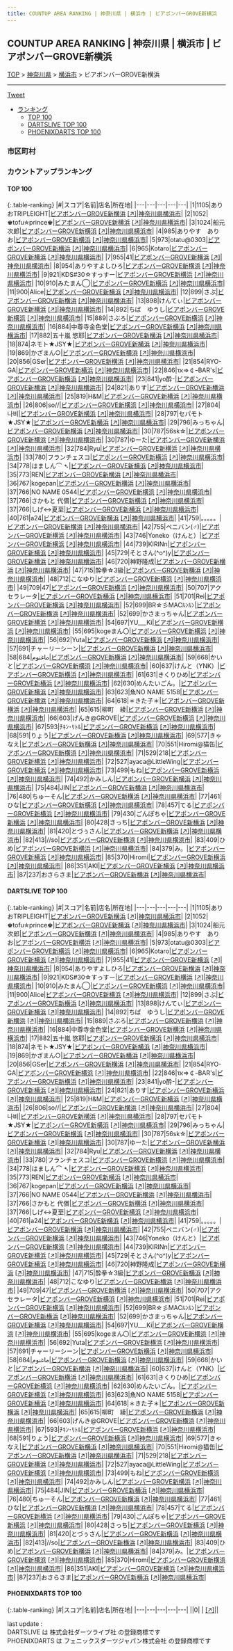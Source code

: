 ```yaml
---
title: COUNTUP AREA RANKING | 神奈川県 | 横浜市 | ビアポンバーGROVE新横浜
---
```

## COUNTUP AREA RANKING | 神奈川県 | 横浜市 | ビアポンバーGROVE新横浜

[TOP](/darts/rank/) > [神奈川県](/darts/rank/神奈川県/) > [横浜市](/darts/rank/神奈川県/横浜市/) > ビアポンバーGROVE新横浜

___

<a href="https://twitter.com/share?ref_src=twsrc%5Etfw" data-text="COUNTUP AREA RANKING | 神奈川県横浜市ビアポンバーGROVE新横浜" class="twitter-share-button" data-hashtags="DARTSLIVE,PHOENIXDARTS,darts,ダーツ" data-show-count="false">Tweet</a>

* [ランキング](#カウントアップランキング)
    * [TOP 100](#top-100)
    * [DARTSLIVE TOP 100](#dartslive-top-100)
    * [PHOENIXDARTS TOP 100](#phoenixdarts-top-100)

### 市区町村

<ul>

</ul>

### カウントアップランキング

#### TOP 100



{:.table-ranking}
|#|スコア|名前|店名|所在地|
|---|---|---|---|---|
|1|1105|<span class="rank-name-dl">ありおTRIPLEIGHT</span>|<a href="/darts/rank/shops/c0ae7c72442d7486fec1ae84bb28bd87.html">ビアポンバーGROVE新横浜</a> <a href="https://search.dartslive.com/jp/shop/c0ae7c72442d7486fec1ae84bb28bd87">[↗]</a>|<a href="/darts/rank/神奈川県/横浜市">神奈川県横浜市</a>|
|2|1052|<span class="rank-name-dl">♚tofu✯prince♚</span>|<a href="/darts/rank/shops/c0ae7c72442d7486fec1ae84bb28bd87.html">ビアポンバーGROVE新横浜</a> <a href="https://search.dartslive.com/jp/shop/c0ae7c72442d7486fec1ae84bb28bd87">[↗]</a>|<a href="/darts/rank/神奈川県/横浜市">神奈川県横浜市</a>|
|3|1024|<span class="rank-name-dl">船元次郎</span>|<a href="/darts/rank/shops/c0ae7c72442d7486fec1ae84bb28bd87.html">ビアポンバーGROVE新横浜</a> <a href="https://search.dartslive.com/jp/shop/c0ae7c72442d7486fec1ae84bb28bd87">[↗]</a>|<a href="/darts/rank/神奈川県/横浜市">神奈川県横浜市</a>|
|4|985|<span class="rank-name-dl">ありやす　ありお</span>|<a href="/darts/rank/shops/c0ae7c72442d7486fec1ae84bb28bd87.html">ビアポンバーGROVE新横浜</a> <a href="https://search.dartslive.com/jp/shop/c0ae7c72442d7486fec1ae84bb28bd87">[↗]</a>|<a href="/darts/rank/神奈川県/横浜市">神奈川県横浜市</a>|
|5|973|<span class="rank-name-dl">otatu@0303</span>|<a href="/darts/rank/shops/c0ae7c72442d7486fec1ae84bb28bd87.html">ビアポンバーGROVE新横浜</a> <a href="https://search.dartslive.com/jp/shop/c0ae7c72442d7486fec1ae84bb28bd87">[↗]</a>|<a href="/darts/rank/神奈川県/横浜市">神奈川県横浜市</a>|
|6|965|<span class="rank-name-dl">Kotaro</span>|<a href="/darts/rank/shops/c0ae7c72442d7486fec1ae84bb28bd87.html">ビアポンバーGROVE新横浜</a> <a href="https://search.dartslive.com/jp/shop/c0ae7c72442d7486fec1ae84bb28bd87">[↗]</a>|<a href="/darts/rank/神奈川県/横浜市">神奈川県横浜市</a>|
|7|955|<span class="rank-name-dl">41</span>|<a href="/darts/rank/shops/c0ae7c72442d7486fec1ae84bb28bd87.html">ビアポンバーGROVE新横浜</a> <a href="https://search.dartslive.com/jp/shop/c0ae7c72442d7486fec1ae84bb28bd87">[↗]</a>|<a href="/darts/rank/神奈川県/横浜市">神奈川県横浜市</a>|
|8|954|<span class="rank-name-dl">ありやすよしひろ</span>|<a href="/darts/rank/shops/c0ae7c72442d7486fec1ae84bb28bd87.html">ビアポンバーGROVE新横浜</a> <a href="https://search.dartslive.com/jp/shop/c0ae7c72442d7486fec1ae84bb28bd87">[↗]</a>|<a href="/darts/rank/神奈川県/横浜市">神奈川県横浜市</a>|
|9|921|<span class="rank-name-dl">KDS#30☆すっすー</span>|<a href="/darts/rank/shops/c0ae7c72442d7486fec1ae84bb28bd87.html">ビアポンバーGROVE新横浜</a> <a href="https://search.dartslive.com/jp/shop/c0ae7c72442d7486fec1ae84bb28bd87">[↗]</a>|<a href="/darts/rank/神奈川県/横浜市">神奈川県横浜市</a>|
|10|910|<span class="rank-name-dl">みたまん◯</span>|<a href="/darts/rank/shops/c0ae7c72442d7486fec1ae84bb28bd87.html">ビアポンバーGROVE新横浜</a> <a href="https://search.dartslive.com/jp/shop/c0ae7c72442d7486fec1ae84bb28bd87">[↗]</a>|<a href="/darts/rank/神奈川県/横浜市">神奈川県横浜市</a>|
|11|900|<span class="rank-name-dl">Alice</span>|<a href="/darts/rank/shops/c0ae7c72442d7486fec1ae84bb28bd87.html">ビアポンバーGROVE新横浜</a> <a href="https://search.dartslive.com/jp/shop/c0ae7c72442d7486fec1ae84bb28bd87">[↗]</a>|<a href="/darts/rank/神奈川県/横浜市">神奈川県横浜市</a>|
|12|899|<span class="rank-name-dl">さぶ</span>|<a href="/darts/rank/shops/c0ae7c72442d7486fec1ae84bb28bd87.html">ビアポンバーGROVE新横浜</a> <a href="https://search.dartslive.com/jp/shop/c0ae7c72442d7486fec1ae84bb28bd87">[↗]</a>|<a href="/darts/rank/神奈川県/横浜市">神奈川県横浜市</a>|
|13|898|<span class="rank-name-dl">けんてぃ</span>|<a href="/darts/rank/shops/c0ae7c72442d7486fec1ae84bb28bd87.html">ビアポンバーGROVE新横浜</a> <a href="https://search.dartslive.com/jp/shop/c0ae7c72442d7486fec1ae84bb28bd87">[↗]</a>|<a href="/darts/rank/神奈川県/横浜市">神奈川県横浜市</a>|
|14|892|<span class="rank-name-dl">ちば　ゆうし</span>|<a href="/darts/rank/shops/c0ae7c72442d7486fec1ae84bb28bd87.html">ビアポンバーGROVE新横浜</a> <a href="https://search.dartslive.com/jp/shop/c0ae7c72442d7486fec1ae84bb28bd87">[↗]</a>|<a href="/darts/rank/神奈川県/横浜市">神奈川県横浜市</a>|
|15|889|<span class="rank-name-dl">さぶろ</span>|<a href="/darts/rank/shops/c0ae7c72442d7486fec1ae84bb28bd87.html">ビアポンバーGROVE新横浜</a> <a href="https://search.dartslive.com/jp/shop/c0ae7c72442d7486fec1ae84bb28bd87">[↗]</a>|<a href="/darts/rank/神奈川県/横浜市">神奈川県横浜市</a>|
|16|884|<span class="rank-name-dl">中尊寺金色堂</span>|<a href="/darts/rank/shops/c0ae7c72442d7486fec1ae84bb28bd87.html">ビアポンバーGROVE新横浜</a> <a href="https://search.dartslive.com/jp/shop/c0ae7c72442d7486fec1ae84bb28bd87">[↗]</a>|<a href="/darts/rank/神奈川県/横浜市">神奈川県横浜市</a>|
|17|882|<span class="rank-name-dl">五十嵐 悠耶</span>|<a href="/darts/rank/shops/c0ae7c72442d7486fec1ae84bb28bd87.html">ビアポンバーGROVE新横浜</a> <a href="https://search.dartslive.com/jp/shop/c0ae7c72442d7486fec1ae84bb28bd87">[↗]</a>|<a href="/darts/rank/神奈川県/横浜市">神奈川県横浜市</a>|
|18|874|<span class="rank-name-dl">ネモト★JSY★</span>|<a href="/darts/rank/shops/c0ae7c72442d7486fec1ae84bb28bd87.html">ビアポンバーGROVE新横浜</a> <a href="https://search.dartslive.com/jp/shop/c0ae7c72442d7486fec1ae84bb28bd87">[↗]</a>|<a href="/darts/rank/神奈川県/横浜市">神奈川県横浜市</a>|
|19|869|<span class="rank-name-dl">かざまん○</span>|<a href="/darts/rank/shops/c0ae7c72442d7486fec1ae84bb28bd87.html">ビアポンバーGROVE新横浜</a> <a href="https://search.dartslive.com/jp/shop/c0ae7c72442d7486fec1ae84bb28bd87">[↗]</a>|<a href="/darts/rank/神奈川県/横浜市">神奈川県横浜市</a>|
|20|856|<span class="rank-name-dl">GSer</span>|<a href="/darts/rank/shops/c0ae7c72442d7486fec1ae84bb28bd87.html">ビアポンバーGROVE新横浜</a> <a href="https://search.dartslive.com/jp/shop/c0ae7c72442d7486fec1ae84bb28bd87">[↗]</a>|<a href="/darts/rank/神奈川県/横浜市">神奈川県横浜市</a>|
|21|854|<span class="rank-name-dl">RYO-GA</span>|<a href="/darts/rank/shops/c0ae7c72442d7486fec1ae84bb28bd87.html">ビアポンバーGROVE新横浜</a> <a href="https://search.dartslive.com/jp/shop/c0ae7c72442d7486fec1ae84bb28bd87">[↗]</a>|<a href="/darts/rank/神奈川県/横浜市">神奈川県横浜市</a>|
|22|846|<span class="rank-name-dl">τκ⇒￠ｰBAR&#x27;s</span>|<a href="/darts/rank/shops/c0ae7c72442d7486fec1ae84bb28bd87.html">ビアポンバーGROVE新横浜</a> <a href="https://search.dartslive.com/jp/shop/c0ae7c72442d7486fec1ae84bb28bd87">[↗]</a>|<a href="/darts/rank/神奈川県/横浜市">神奈川県横浜市</a>|
|23|841|<span class="rank-name-dl">yo酔-</span>|<a href="/darts/rank/shops/c0ae7c72442d7486fec1ae84bb28bd87.html">ビアポンバーGROVE新横浜</a> <a href="https://search.dartslive.com/jp/shop/c0ae7c72442d7486fec1ae84bb28bd87">[↗]</a>|<a href="/darts/rank/神奈川県/横浜市">神奈川県横浜市</a>|
|24|821|<span class="rank-name-dl">ありす</span>|<a href="/darts/rank/shops/c0ae7c72442d7486fec1ae84bb28bd87.html">ビアポンバーGROVE新横浜</a> <a href="https://search.dartslive.com/jp/shop/c0ae7c72442d7486fec1ae84bb28bd87">[↗]</a>|<a href="/darts/rank/神奈川県/横浜市">神奈川県横浜市</a>|
|25|819|<span class="rank-name-dl">H&amp;M</span>|<a href="/darts/rank/shops/c0ae7c72442d7486fec1ae84bb28bd87.html">ビアポンバーGROVE新横浜</a> <a href="https://search.dartslive.com/jp/shop/c0ae7c72442d7486fec1ae84bb28bd87">[↗]</a>|<a href="/darts/rank/神奈川県/横浜市">神奈川県横浜市</a>|
|26|806|<span class="rank-name-dl">so//</span>|<a href="/darts/rank/shops/c0ae7c72442d7486fec1ae84bb28bd87.html">ビアポンバーGROVE新横浜</a> <a href="https://search.dartslive.com/jp/shop/c0ae7c72442d7486fec1ae84bb28bd87">[↗]</a>|<a href="/darts/rank/神奈川県/横浜市">神奈川県横浜市</a>|
|27|804|<span class="rank-name-dl">나비</span>|<a href="/darts/rank/shops/c0ae7c72442d7486fec1ae84bb28bd87.html">ビアポンバーGROVE新横浜</a> <a href="https://search.dartslive.com/jp/shop/c0ae7c72442d7486fec1ae84bb28bd87">[↗]</a>|<a href="/darts/rank/神奈川県/横浜市">神奈川県横浜市</a>|
|28|797|<span class="rank-name-dl">セパモト★JSY★</span>|<a href="/darts/rank/shops/c0ae7c72442d7486fec1ae84bb28bd87.html">ビアポンバーGROVE新横浜</a> <a href="https://search.dartslive.com/jp/shop/c0ae7c72442d7486fec1ae84bb28bd87">[↗]</a>|<a href="/darts/rank/神奈川県/横浜市">神奈川県横浜市</a>|
|29|796|<span class="rank-name-dl">みっちゃん</span>|<a href="/darts/rank/shops/c0ae7c72442d7486fec1ae84bb28bd87.html">ビアポンバーGROVE新横浜</a> <a href="https://search.dartslive.com/jp/shop/c0ae7c72442d7486fec1ae84bb28bd87">[↗]</a>|<a href="/darts/rank/神奈川県/横浜市">神奈川県横浜市</a>|
|30|787|<span class="rank-name-dl">56sk☆</span>|<a href="/darts/rank/shops/c0ae7c72442d7486fec1ae84bb28bd87.html">ビアポンバーGROVE新横浜</a> <a href="https://search.dartslive.com/jp/shop/c0ae7c72442d7486fec1ae84bb28bd87">[↗]</a>|<a href="/darts/rank/神奈川県/横浜市">神奈川県横浜市</a>|
|30|787|<span class="rank-name-dl">ゆーた</span>|<a href="/darts/rank/shops/c0ae7c72442d7486fec1ae84bb28bd87.html">ビアポンバーGROVE新横浜</a> <a href="https://search.dartslive.com/jp/shop/c0ae7c72442d7486fec1ae84bb28bd87">[↗]</a>|<a href="/darts/rank/神奈川県/横浜市">神奈川県横浜市</a>|
|32|784|<span class="rank-name-dl">Ryu</span>|<a href="/darts/rank/shops/c0ae7c72442d7486fec1ae84bb28bd87.html">ビアポンバーGROVE新横浜</a> <a href="https://search.dartslive.com/jp/shop/c0ae7c72442d7486fec1ae84bb28bd87">[↗]</a>|<a href="/darts/rank/神奈川県/横浜市">神奈川県横浜市</a>|
|33|780|<span class="rank-name-dl">フランチェスコ</span>|<a href="/darts/rank/shops/c0ae7c72442d7486fec1ae84bb28bd87.html">ビアポンバーGROVE新横浜</a> <a href="https://search.dartslive.com/jp/shop/c0ae7c72442d7486fec1ae84bb28bd87">[↗]</a>|<a href="/darts/rank/神奈川県/横浜市">神奈川県横浜市</a>|
|34|778|<span class="rank-name-dl">はましん⌒ ➴</span>|<a href="/darts/rank/shops/c0ae7c72442d7486fec1ae84bb28bd87.html">ビアポンバーGROVE新横浜</a> <a href="https://search.dartslive.com/jp/shop/c0ae7c72442d7486fec1ae84bb28bd87">[↗]</a>|<a href="/darts/rank/神奈川県/横浜市">神奈川県横浜市</a>|
|35|773|<span class="rank-name-dl">REN</span>|<a href="/darts/rank/shops/c0ae7c72442d7486fec1ae84bb28bd87.html">ビアポンバーGROVE新横浜</a> <a href="https://search.dartslive.com/jp/shop/c0ae7c72442d7486fec1ae84bb28bd87">[↗]</a>|<a href="/darts/rank/神奈川県/横浜市">神奈川県横浜市</a>|
|36|767|<span class="rank-name-dl">kogepan</span>|<a href="/darts/rank/shops/c0ae7c72442d7486fec1ae84bb28bd87.html">ビアポンバーGROVE新横浜</a> <a href="https://search.dartslive.com/jp/shop/c0ae7c72442d7486fec1ae84bb28bd87">[↗]</a>|<a href="/darts/rank/神奈川県/横浜市">神奈川県横浜市</a>|
|37|766|<span class="rank-name-dl">NO NAME 0544</span>|<a href="/darts/rank/shops/c0ae7c72442d7486fec1ae84bb28bd87.html">ビアポンバーGROVE新横浜</a> <a href="https://search.dartslive.com/jp/shop/c0ae7c72442d7486fec1ae84bb28bd87">[↗]</a>|<a href="/darts/rank/神奈川県/横浜市">神奈川県横浜市</a>|
|37|766|<span class="rank-name-dl">さかもと 代償</span>|<a href="/darts/rank/shops/c0ae7c72442d7486fec1ae84bb28bd87.html">ビアポンバーGROVE新横浜</a> <a href="https://search.dartslive.com/jp/shop/c0ae7c72442d7486fec1ae84bb28bd87">[↗]</a>|<a href="/darts/rank/神奈川県/横浜市">神奈川県横浜市</a>|
|37|766|<span class="rank-name-dl">しげ↔夏至</span>|<a href="/darts/rank/shops/c0ae7c72442d7486fec1ae84bb28bd87.html">ビアポンバーGROVE新横浜</a> <a href="https://search.dartslive.com/jp/shop/c0ae7c72442d7486fec1ae84bb28bd87">[↗]</a>|<a href="/darts/rank/神奈川県/横浜市">神奈川県横浜市</a>|
|40|761|<span class="rank-name-dl">a24</span>|<a href="/darts/rank/shops/c0ae7c72442d7486fec1ae84bb28bd87.html">ビアポンバーGROVE新横浜</a> <a href="https://search.dartslive.com/jp/shop/c0ae7c72442d7486fec1ae84bb28bd87">[↗]</a>|<a href="/darts/rank/神奈川県/横浜市">神奈川県横浜市</a>|
|41|759|<span class="rank-name-dl">。。。。。</span>|<a href="/darts/rank/shops/c0ae7c72442d7486fec1ae84bb28bd87.html">ビアポンバーGROVE新横浜</a> <a href="https://search.dartslive.com/jp/shop/c0ae7c72442d7486fec1ae84bb28bd87">[↗]</a>|<a href="/darts/rank/神奈川県/横浜市">神奈川県横浜市</a>|
|42|755|<span class="rank-name-dl">ペニバン(♂)</span>|<a href="/darts/rank/shops/c0ae7c72442d7486fec1ae84bb28bd87.html">ビアポンバーGROVE新横浜</a> <a href="https://search.dartslive.com/jp/shop/c0ae7c72442d7486fec1ae84bb28bd87">[↗]</a>|<a href="/darts/rank/神奈川県/横浜市">神奈川県横浜市</a>|
|43|746|<span class="rank-name-dl">Yoneko（けんと）</span>|<a href="/darts/rank/shops/c0ae7c72442d7486fec1ae84bb28bd87.html">ビアポンバーGROVE新横浜</a> <a href="https://search.dartslive.com/jp/shop/c0ae7c72442d7486fec1ae84bb28bd87">[↗]</a>|<a href="/darts/rank/神奈川県/横浜市">神奈川県横浜市</a>|
|44|739|<span class="rank-name-dl">KIRINn</span>|<a href="/darts/rank/shops/c0ae7c72442d7486fec1ae84bb28bd87.html">ビアポンバーGROVE新横浜</a> <a href="https://search.dartslive.com/jp/shop/c0ae7c72442d7486fec1ae84bb28bd87">[↗]</a>|<a href="/darts/rank/神奈川県/横浜市">神奈川県横浜市</a>|
|45|729|<span class="rank-name-dl">そとさん(^o^)y</span>|<a href="/darts/rank/shops/c0ae7c72442d7486fec1ae84bb28bd87.html">ビアポンバーGROVE新横浜</a> <a href="https://search.dartslive.com/jp/shop/c0ae7c72442d7486fec1ae84bb28bd87">[↗]</a>|<a href="/darts/rank/神奈川県/横浜市">神奈川県横浜市</a>|
|46|720|<span class="rank-name-dl">神野隆成</span>|<a href="/darts/rank/shops/c0ae7c72442d7486fec1ae84bb28bd87.html">ビアポンバーGROVE新横浜</a> <a href="https://search.dartslive.com/jp/shop/c0ae7c72442d7486fec1ae84bb28bd87">[↗]</a>|<a href="/darts/rank/神奈川県/横浜市">神奈川県横浜市</a>|
|47|715|<span class="rank-name-dl">酔拳☆3級</span>|<a href="/darts/rank/shops/c0ae7c72442d7486fec1ae84bb28bd87.html">ビアポンバーGROVE新横浜</a> <a href="https://search.dartslive.com/jp/shop/c0ae7c72442d7486fec1ae84bb28bd87">[↗]</a>|<a href="/darts/rank/神奈川県/横浜市">神奈川県横浜市</a>|
|48|712|<span class="rank-name-dl">こなゆり</span>|<a href="/darts/rank/shops/c0ae7c72442d7486fec1ae84bb28bd87.html">ビアポンバーGROVE新横浜</a> <a href="https://search.dartslive.com/jp/shop/c0ae7c72442d7486fec1ae84bb28bd87">[↗]</a>|<a href="/darts/rank/神奈川県/横浜市">神奈川県横浜市</a>|
|49|709|<span class="rank-name-dl">47</span>|<a href="/darts/rank/shops/c0ae7c72442d7486fec1ae84bb28bd87.html">ビアポンバーGROVE新横浜</a> <a href="https://search.dartslive.com/jp/shop/c0ae7c72442d7486fec1ae84bb28bd87">[↗]</a>|<a href="/darts/rank/神奈川県/横浜市">神奈川県横浜市</a>|
|50|707|<span class="rank-name-dl">アクセラレータ</span>|<a href="/darts/rank/shops/c0ae7c72442d7486fec1ae84bb28bd87.html">ビアポンバーGROVE新横浜</a> <a href="https://search.dartslive.com/jp/shop/c0ae7c72442d7486fec1ae84bb28bd87">[↗]</a>|<a href="/darts/rank/神奈川県/横浜市">神奈川県横浜市</a>|
|51|701|<span class="rank-name-dl">Rei</span>|<a href="/darts/rank/shops/c0ae7c72442d7486fec1ae84bb28bd87.html">ビアポンバーGROVE新横浜</a> <a href="https://search.dartslive.com/jp/shop/c0ae7c72442d7486fec1ae84bb28bd87">[↗]</a>|<a href="/darts/rank/神奈川県/横浜市">神奈川県横浜市</a>|
|52|699|<span class="rank-name-dl">BR☆彡MACﾙﾝﾙﾝ</span>|<a href="/darts/rank/shops/c0ae7c72442d7486fec1ae84bb28bd87.html">ビアポンバーGROVE新横浜</a> <a href="https://search.dartslive.com/jp/shop/c0ae7c72442d7486fec1ae84bb28bd87">[↗]</a>|<a href="/darts/rank/神奈川県/横浜市">神奈川県横浜市</a>|
|52|699|<span class="rank-name-dl">かさまっちゃん</span>|<a href="/darts/rank/shops/c0ae7c72442d7486fec1ae84bb28bd87.html">ビアポンバーGROVE新横浜</a> <a href="https://search.dartslive.com/jp/shop/c0ae7c72442d7486fec1ae84bb28bd87">[↗]</a>|<a href="/darts/rank/神奈川県/横浜市">神奈川県横浜市</a>|
|54|697|<span class="rank-name-dl">YU___Ki</span>|<a href="/darts/rank/shops/c0ae7c72442d7486fec1ae84bb28bd87.html">ビアポンバーGROVE新横浜</a> <a href="https://search.dartslive.com/jp/shop/c0ae7c72442d7486fec1ae84bb28bd87">[↗]</a>|<a href="/darts/rank/神奈川県/横浜市">神奈川県横浜市</a>|
|55|695|<span class="rank-name-dl">kogeまん〇</span>|<a href="/darts/rank/shops/c0ae7c72442d7486fec1ae84bb28bd87.html">ビアポンバーGROVE新横浜</a> <a href="https://search.dartslive.com/jp/shop/c0ae7c72442d7486fec1ae84bb28bd87">[↗]</a>|<a href="/darts/rank/神奈川県/横浜市">神奈川県横浜市</a>|
|56|692|<span class="rank-name-dl">Yuta</span>|<a href="/darts/rank/shops/c0ae7c72442d7486fec1ae84bb28bd87.html">ビアポンバーGROVE新横浜</a> <a href="https://search.dartslive.com/jp/shop/c0ae7c72442d7486fec1ae84bb28bd87">[↗]</a>|<a href="/darts/rank/神奈川県/横浜市">神奈川県横浜市</a>|
|57|691|<span class="rank-name-dl">チャーリーシーン</span>|<a href="/darts/rank/shops/c0ae7c72442d7486fec1ae84bb28bd87.html">ビアポンバーGROVE新横浜</a> <a href="https://search.dartslive.com/jp/shop/c0ae7c72442d7486fec1ae84bb28bd87">[↗]</a>|<a href="/darts/rank/神奈川県/横浜市">神奈川県横浜市</a>|
|58|684|<span class="rank-name-dl">ماغنوم</span>|<a href="/darts/rank/shops/c0ae7c72442d7486fec1ae84bb28bd87.html">ビアポンバーGROVE新横浜</a> <a href="https://search.dartslive.com/jp/shop/c0ae7c72442d7486fec1ae84bb28bd87">[↗]</a>|<a href="/darts/rank/神奈川県/横浜市">神奈川県横浜市</a>|
|59|668|<span class="rank-name-dl">かいと</span>|<a href="/darts/rank/shops/c0ae7c72442d7486fec1ae84bb28bd87.html">ビアポンバーGROVE新横浜</a> <a href="https://search.dartslive.com/jp/shop/c0ae7c72442d7486fec1ae84bb28bd87">[↗]</a>|<a href="/darts/rank/神奈川県/横浜市">神奈川県横浜市</a>|
|60|637|<span class="rank-name-dl">けんと（YNK）</span>|<a href="/darts/rank/shops/c0ae7c72442d7486fec1ae84bb28bd87.html">ビアポンバーGROVE新横浜</a> <a href="https://search.dartslive.com/jp/shop/c0ae7c72442d7486fec1ae84bb28bd87">[↗]</a>|<a href="/darts/rank/神奈川県/横浜市">神奈川県横浜市</a>|
|61|631|<span class="rank-name-dl">きくりひめ</span>|<a href="/darts/rank/shops/c0ae7c72442d7486fec1ae84bb28bd87.html">ビアポンバーGROVE新横浜</a> <a href="https://search.dartslive.com/jp/shop/c0ae7c72442d7486fec1ae84bb28bd87">[↗]</a>|<a href="/darts/rank/神奈川県/横浜市">神奈川県横浜市</a>|
|62|630|<span class="rank-name-dl">めんたいごん。</span>|<a href="/darts/rank/shops/c0ae7c72442d7486fec1ae84bb28bd87.html">ビアポンバーGROVE新横浜</a> <a href="https://search.dartslive.com/jp/shop/c0ae7c72442d7486fec1ae84bb28bd87">[↗]</a>|<a href="/darts/rank/神奈川県/横浜市">神奈川県横浜市</a>|
|63|623|<span class="rank-name-dl">魚NO NAME 5158</span>|<a href="/darts/rank/shops/c0ae7c72442d7486fec1ae84bb28bd87.html">ビアポンバーGROVE新横浜</a> <a href="https://search.dartslive.com/jp/shop/c0ae7c72442d7486fec1ae84bb28bd87">[↗]</a>|<a href="/darts/rank/神奈川県/横浜市">神奈川県横浜市</a>|
|64|618|<span class="rank-name-dl">＊きた子＊</span>|<a href="/darts/rank/shops/c0ae7c72442d7486fec1ae84bb28bd87.html">ビアポンバーGROVE新横浜</a> <a href="https://search.dartslive.com/jp/shop/c0ae7c72442d7486fec1ae84bb28bd87">[↗]</a>|<a href="/darts/rank/神奈川県/横浜市">神奈川県横浜市</a>|
|65|615|<span class="rank-name-dl">柳町　綾</span>|<a href="/darts/rank/shops/c0ae7c72442d7486fec1ae84bb28bd87.html">ビアポンバーGROVE新横浜</a> <a href="https://search.dartslive.com/jp/shop/c0ae7c72442d7486fec1ae84bb28bd87">[↗]</a>|<a href="/darts/rank/神奈川県/横浜市">神奈川県横浜市</a>|
|66|603|<span class="rank-name-dl">げんき@GROVE</span>|<a href="/darts/rank/shops/c0ae7c72442d7486fec1ae84bb28bd87.html">ビアポンバーGROVE新横浜</a> <a href="https://search.dartslive.com/jp/shop/c0ae7c72442d7486fec1ae84bb28bd87">[↗]</a>|<a href="/darts/rank/神奈川県/横浜市">神奈川県横浜市</a>|
|67|593|<span class="rank-name-dl">ﾁｷﾝ･ﾘﾄﾙ</span>|<a href="/darts/rank/shops/c0ae7c72442d7486fec1ae84bb28bd87.html">ビアポンバーGROVE新横浜</a> <a href="https://search.dartslive.com/jp/shop/c0ae7c72442d7486fec1ae84bb28bd87">[↗]</a>|<a href="/darts/rank/神奈川県/横浜市">神奈川県横浜市</a>|
|68|591|<span class="rank-name-dl">りょう</span>|<a href="/darts/rank/shops/c0ae7c72442d7486fec1ae84bb28bd87.html">ビアポンバーGROVE新横浜</a> <a href="https://search.dartslive.com/jp/shop/c0ae7c72442d7486fec1ae84bb28bd87">[↗]</a>|<a href="/darts/rank/神奈川県/横浜市">神奈川県横浜市</a>|
|69|577|<span class="rank-name-dl">きゃなえ</span>|<a href="/darts/rank/shops/c0ae7c72442d7486fec1ae84bb28bd87.html">ビアポンバーGROVE新横浜</a> <a href="https://search.dartslive.com/jp/shop/c0ae7c72442d7486fec1ae84bb28bd87">[↗]</a>|<a href="/darts/rank/神奈川県/横浜市">神奈川県横浜市</a>|
|70|551|<span class="rank-name-dl">Hiromi@猫缶</span>|<a href="/darts/rank/shops/c0ae7c72442d7486fec1ae84bb28bd87.html">ビアポンバーGROVE新横浜</a> <a href="https://search.dartslive.com/jp/shop/c0ae7c72442d7486fec1ae84bb28bd87">[↗]</a>|<a href="/darts/rank/神奈川県/横浜市">神奈川県横浜市</a>|
|71|529|<span class="rank-name-dl">218</span>|<a href="/darts/rank/shops/c0ae7c72442d7486fec1ae84bb28bd87.html">ビアポンバーGROVE新横浜</a> <a href="https://search.dartslive.com/jp/shop/c0ae7c72442d7486fec1ae84bb28bd87">[↗]</a>|<a href="/darts/rank/神奈川県/横浜市">神奈川県横浜市</a>|
|72|527|<span class="rank-name-dl">ayaca@LittleWing</span>|<a href="/darts/rank/shops/c0ae7c72442d7486fec1ae84bb28bd87.html">ビアポンバーGROVE新横浜</a> <a href="https://search.dartslive.com/jp/shop/c0ae7c72442d7486fec1ae84bb28bd87">[↗]</a>|<a href="/darts/rank/神奈川県/横浜市">神奈川県横浜市</a>|
|73|499|<span class="rank-name-dl">もね</span>|<a href="/darts/rank/shops/c0ae7c72442d7486fec1ae84bb28bd87.html">ビアポンバーGROVE新横浜</a> <a href="https://search.dartslive.com/jp/shop/c0ae7c72442d7486fec1ae84bb28bd87">[↗]</a>|<a href="/darts/rank/神奈川県/横浜市">神奈川県横浜市</a>|
|74|492|<span class="rank-name-dl">かみしん</span>|<a href="/darts/rank/shops/c0ae7c72442d7486fec1ae84bb28bd87.html">ビアポンバーGROVE新横浜</a> <a href="https://search.dartslive.com/jp/shop/c0ae7c72442d7486fec1ae84bb28bd87">[↗]</a>|<a href="/darts/rank/神奈川県/横浜市">神奈川県横浜市</a>|
|75|484|<span class="rank-name-dl">JIN</span>|<a href="/darts/rank/shops/c0ae7c72442d7486fec1ae84bb28bd87.html">ビアポンバーGROVE新横浜</a> <a href="https://search.dartslive.com/jp/shop/c0ae7c72442d7486fec1ae84bb28bd87">[↗]</a>|<a href="/darts/rank/神奈川県/横浜市">神奈川県横浜市</a>|
|76|480|<span class="rank-name-dl">ちゅーそん</span>|<a href="/darts/rank/shops/c0ae7c72442d7486fec1ae84bb28bd87.html">ビアポンバーGROVE新横浜</a> <a href="https://search.dartslive.com/jp/shop/c0ae7c72442d7486fec1ae84bb28bd87">[↗]</a>|<a href="/darts/rank/神奈川県/横浜市">神奈川県横浜市</a>|
|77|461|<span class="rank-name-dl">ひな</span>|<a href="/darts/rank/shops/c0ae7c72442d7486fec1ae84bb28bd87.html">ビアポンバーGROVE新横浜</a> <a href="https://search.dartslive.com/jp/shop/c0ae7c72442d7486fec1ae84bb28bd87">[↗]</a>|<a href="/darts/rank/神奈川県/横浜市">神奈川県横浜市</a>|
|78|457|<span class="rank-name-dl">てる</span>|<a href="/darts/rank/shops/c0ae7c72442d7486fec1ae84bb28bd87.html">ビアポンバーGROVE新横浜</a> <a href="https://search.dartslive.com/jp/shop/c0ae7c72442d7486fec1ae84bb28bd87">[↗]</a>|<a href="/darts/rank/神奈川県/横浜市">神奈川県横浜市</a>|
|79|430|<span class="rank-name-dl">ごんぽちゃ</span>|<a href="/darts/rank/shops/c0ae7c72442d7486fec1ae84bb28bd87.html">ビアポンバーGROVE新横浜</a> <a href="https://search.dartslive.com/jp/shop/c0ae7c72442d7486fec1ae84bb28bd87">[↗]</a>|<a href="/darts/rank/神奈川県/横浜市">神奈川県横浜市</a>|
|80|428|<span class="rank-name-dl">さっち</span>|<a href="/darts/rank/shops/c0ae7c72442d7486fec1ae84bb28bd87.html">ビアポンバーGROVE新横浜</a> <a href="https://search.dartslive.com/jp/shop/c0ae7c72442d7486fec1ae84bb28bd87">[↗]</a>|<a href="/darts/rank/神奈川県/横浜市">神奈川県横浜市</a>|
|81|420|<span class="rank-name-dl">とづぅさん</span>|<a href="/darts/rank/shops/c0ae7c72442d7486fec1ae84bb28bd87.html">ビアポンバーGROVE新横浜</a> <a href="https://search.dartslive.com/jp/shop/c0ae7c72442d7486fec1ae84bb28bd87">[↗]</a>|<a href="/darts/rank/神奈川県/横浜市">神奈川県横浜市</a>|
|82|413|<span class="rank-name-dl">//so</span>|<a href="/darts/rank/shops/c0ae7c72442d7486fec1ae84bb28bd87.html">ビアポンバーGROVE新横浜</a> <a href="https://search.dartslive.com/jp/shop/c0ae7c72442d7486fec1ae84bb28bd87">[↗]</a>|<a href="/darts/rank/神奈川県/横浜市">神奈川県横浜市</a>|
|83|409|<span class="rank-name-dl">ひめ</span>|<a href="/darts/rank/shops/c0ae7c72442d7486fec1ae84bb28bd87.html">ビアポンバーGROVE新横浜</a> <a href="https://search.dartslive.com/jp/shop/c0ae7c72442d7486fec1ae84bb28bd87">[↗]</a>|<a href="/darts/rank/神奈川県/横浜市">神奈川県横浜市</a>|
|84|379|<span class="rank-name-dl">み。</span>|<a href="/darts/rank/shops/c0ae7c72442d7486fec1ae84bb28bd87.html">ビアポンバーGROVE新横浜</a> <a href="https://search.dartslive.com/jp/shop/c0ae7c72442d7486fec1ae84bb28bd87">[↗]</a>|<a href="/darts/rank/神奈川県/横浜市">神奈川県横浜市</a>|
|85|370|<span class="rank-name-dl">Hiromi</span>|<a href="/darts/rank/shops/c0ae7c72442d7486fec1ae84bb28bd87.html">ビアポンバーGROVE新横浜</a> <a href="https://search.dartslive.com/jp/shop/c0ae7c72442d7486fec1ae84bb28bd87">[↗]</a>|<a href="/darts/rank/神奈川県/横浜市">神奈川県横浜市</a>|
|86|351|<span class="rank-name-dl">AKI</span>|<a href="/darts/rank/shops/c0ae7c72442d7486fec1ae84bb28bd87.html">ビアポンバーGROVE新横浜</a> <a href="https://search.dartslive.com/jp/shop/c0ae7c72442d7486fec1ae84bb28bd87">[↗]</a>|<a href="/darts/rank/神奈川県/横浜市">神奈川県横浜市</a>|
|87|237|<span class="rank-name-dl">おさらさま</span>|<a href="/darts/rank/shops/c0ae7c72442d7486fec1ae84bb28bd87.html">ビアポンバーGROVE新横浜</a> <a href="https://search.dartslive.com/jp/shop/c0ae7c72442d7486fec1ae84bb28bd87">[↗]</a>|<a href="/darts/rank/神奈川県/横浜市">神奈川県横浜市</a>|


#### DARTSLIVE TOP 100



{:.table-ranking}
|#|スコア|名前|店名|所在地|
|---|---|---|---|---|
|1|1105|<span class="rank-name-dl">ありおTRIPLEIGHT</span>|<a href="/darts/rank/shops/c0ae7c72442d7486fec1ae84bb28bd87.html">ビアポンバーGROVE新横浜</a> <a href="https://search.dartslive.com/jp/shop/c0ae7c72442d7486fec1ae84bb28bd87">[↗]</a>|<a href="/darts/rank/神奈川県/横浜市">神奈川県横浜市</a>|
|2|1052|<span class="rank-name-dl">♚tofu✯prince♚</span>|<a href="/darts/rank/shops/c0ae7c72442d7486fec1ae84bb28bd87.html">ビアポンバーGROVE新横浜</a> <a href="https://search.dartslive.com/jp/shop/c0ae7c72442d7486fec1ae84bb28bd87">[↗]</a>|<a href="/darts/rank/神奈川県/横浜市">神奈川県横浜市</a>|
|3|1024|<span class="rank-name-dl">船元次郎</span>|<a href="/darts/rank/shops/c0ae7c72442d7486fec1ae84bb28bd87.html">ビアポンバーGROVE新横浜</a> <a href="https://search.dartslive.com/jp/shop/c0ae7c72442d7486fec1ae84bb28bd87">[↗]</a>|<a href="/darts/rank/神奈川県/横浜市">神奈川県横浜市</a>|
|4|985|<span class="rank-name-dl">ありやす　ありお</span>|<a href="/darts/rank/shops/c0ae7c72442d7486fec1ae84bb28bd87.html">ビアポンバーGROVE新横浜</a> <a href="https://search.dartslive.com/jp/shop/c0ae7c72442d7486fec1ae84bb28bd87">[↗]</a>|<a href="/darts/rank/神奈川県/横浜市">神奈川県横浜市</a>|
|5|973|<span class="rank-name-dl">otatu@0303</span>|<a href="/darts/rank/shops/c0ae7c72442d7486fec1ae84bb28bd87.html">ビアポンバーGROVE新横浜</a> <a href="https://search.dartslive.com/jp/shop/c0ae7c72442d7486fec1ae84bb28bd87">[↗]</a>|<a href="/darts/rank/神奈川県/横浜市">神奈川県横浜市</a>|
|6|965|<span class="rank-name-dl">Kotaro</span>|<a href="/darts/rank/shops/c0ae7c72442d7486fec1ae84bb28bd87.html">ビアポンバーGROVE新横浜</a> <a href="https://search.dartslive.com/jp/shop/c0ae7c72442d7486fec1ae84bb28bd87">[↗]</a>|<a href="/darts/rank/神奈川県/横浜市">神奈川県横浜市</a>|
|7|955|<span class="rank-name-dl">41</span>|<a href="/darts/rank/shops/c0ae7c72442d7486fec1ae84bb28bd87.html">ビアポンバーGROVE新横浜</a> <a href="https://search.dartslive.com/jp/shop/c0ae7c72442d7486fec1ae84bb28bd87">[↗]</a>|<a href="/darts/rank/神奈川県/横浜市">神奈川県横浜市</a>|
|8|954|<span class="rank-name-dl">ありやすよしひろ</span>|<a href="/darts/rank/shops/c0ae7c72442d7486fec1ae84bb28bd87.html">ビアポンバーGROVE新横浜</a> <a href="https://search.dartslive.com/jp/shop/c0ae7c72442d7486fec1ae84bb28bd87">[↗]</a>|<a href="/darts/rank/神奈川県/横浜市">神奈川県横浜市</a>|
|9|921|<span class="rank-name-dl">KDS#30☆すっすー</span>|<a href="/darts/rank/shops/c0ae7c72442d7486fec1ae84bb28bd87.html">ビアポンバーGROVE新横浜</a> <a href="https://search.dartslive.com/jp/shop/c0ae7c72442d7486fec1ae84bb28bd87">[↗]</a>|<a href="/darts/rank/神奈川県/横浜市">神奈川県横浜市</a>|
|10|910|<span class="rank-name-dl">みたまん◯</span>|<a href="/darts/rank/shops/c0ae7c72442d7486fec1ae84bb28bd87.html">ビアポンバーGROVE新横浜</a> <a href="https://search.dartslive.com/jp/shop/c0ae7c72442d7486fec1ae84bb28bd87">[↗]</a>|<a href="/darts/rank/神奈川県/横浜市">神奈川県横浜市</a>|
|11|900|<span class="rank-name-dl">Alice</span>|<a href="/darts/rank/shops/c0ae7c72442d7486fec1ae84bb28bd87.html">ビアポンバーGROVE新横浜</a> <a href="https://search.dartslive.com/jp/shop/c0ae7c72442d7486fec1ae84bb28bd87">[↗]</a>|<a href="/darts/rank/神奈川県/横浜市">神奈川県横浜市</a>|
|12|899|<span class="rank-name-dl">さぶ</span>|<a href="/darts/rank/shops/c0ae7c72442d7486fec1ae84bb28bd87.html">ビアポンバーGROVE新横浜</a> <a href="https://search.dartslive.com/jp/shop/c0ae7c72442d7486fec1ae84bb28bd87">[↗]</a>|<a href="/darts/rank/神奈川県/横浜市">神奈川県横浜市</a>|
|13|898|<span class="rank-name-dl">けんてぃ</span>|<a href="/darts/rank/shops/c0ae7c72442d7486fec1ae84bb28bd87.html">ビアポンバーGROVE新横浜</a> <a href="https://search.dartslive.com/jp/shop/c0ae7c72442d7486fec1ae84bb28bd87">[↗]</a>|<a href="/darts/rank/神奈川県/横浜市">神奈川県横浜市</a>|
|14|892|<span class="rank-name-dl">ちば　ゆうし</span>|<a href="/darts/rank/shops/c0ae7c72442d7486fec1ae84bb28bd87.html">ビアポンバーGROVE新横浜</a> <a href="https://search.dartslive.com/jp/shop/c0ae7c72442d7486fec1ae84bb28bd87">[↗]</a>|<a href="/darts/rank/神奈川県/横浜市">神奈川県横浜市</a>|
|15|889|<span class="rank-name-dl">さぶろ</span>|<a href="/darts/rank/shops/c0ae7c72442d7486fec1ae84bb28bd87.html">ビアポンバーGROVE新横浜</a> <a href="https://search.dartslive.com/jp/shop/c0ae7c72442d7486fec1ae84bb28bd87">[↗]</a>|<a href="/darts/rank/神奈川県/横浜市">神奈川県横浜市</a>|
|16|884|<span class="rank-name-dl">中尊寺金色堂</span>|<a href="/darts/rank/shops/c0ae7c72442d7486fec1ae84bb28bd87.html">ビアポンバーGROVE新横浜</a> <a href="https://search.dartslive.com/jp/shop/c0ae7c72442d7486fec1ae84bb28bd87">[↗]</a>|<a href="/darts/rank/神奈川県/横浜市">神奈川県横浜市</a>|
|17|882|<span class="rank-name-dl">五十嵐 悠耶</span>|<a href="/darts/rank/shops/c0ae7c72442d7486fec1ae84bb28bd87.html">ビアポンバーGROVE新横浜</a> <a href="https://search.dartslive.com/jp/shop/c0ae7c72442d7486fec1ae84bb28bd87">[↗]</a>|<a href="/darts/rank/神奈川県/横浜市">神奈川県横浜市</a>|
|18|874|<span class="rank-name-dl">ネモト★JSY★</span>|<a href="/darts/rank/shops/c0ae7c72442d7486fec1ae84bb28bd87.html">ビアポンバーGROVE新横浜</a> <a href="https://search.dartslive.com/jp/shop/c0ae7c72442d7486fec1ae84bb28bd87">[↗]</a>|<a href="/darts/rank/神奈川県/横浜市">神奈川県横浜市</a>|
|19|869|<span class="rank-name-dl">かざまん○</span>|<a href="/darts/rank/shops/c0ae7c72442d7486fec1ae84bb28bd87.html">ビアポンバーGROVE新横浜</a> <a href="https://search.dartslive.com/jp/shop/c0ae7c72442d7486fec1ae84bb28bd87">[↗]</a>|<a href="/darts/rank/神奈川県/横浜市">神奈川県横浜市</a>|
|20|856|<span class="rank-name-dl">GSer</span>|<a href="/darts/rank/shops/c0ae7c72442d7486fec1ae84bb28bd87.html">ビアポンバーGROVE新横浜</a> <a href="https://search.dartslive.com/jp/shop/c0ae7c72442d7486fec1ae84bb28bd87">[↗]</a>|<a href="/darts/rank/神奈川県/横浜市">神奈川県横浜市</a>|
|21|854|<span class="rank-name-dl">RYO-GA</span>|<a href="/darts/rank/shops/c0ae7c72442d7486fec1ae84bb28bd87.html">ビアポンバーGROVE新横浜</a> <a href="https://search.dartslive.com/jp/shop/c0ae7c72442d7486fec1ae84bb28bd87">[↗]</a>|<a href="/darts/rank/神奈川県/横浜市">神奈川県横浜市</a>|
|22|846|<span class="rank-name-dl">τκ⇒￠ｰBAR&#x27;s</span>|<a href="/darts/rank/shops/c0ae7c72442d7486fec1ae84bb28bd87.html">ビアポンバーGROVE新横浜</a> <a href="https://search.dartslive.com/jp/shop/c0ae7c72442d7486fec1ae84bb28bd87">[↗]</a>|<a href="/darts/rank/神奈川県/横浜市">神奈川県横浜市</a>|
|23|841|<span class="rank-name-dl">yo酔-</span>|<a href="/darts/rank/shops/c0ae7c72442d7486fec1ae84bb28bd87.html">ビアポンバーGROVE新横浜</a> <a href="https://search.dartslive.com/jp/shop/c0ae7c72442d7486fec1ae84bb28bd87">[↗]</a>|<a href="/darts/rank/神奈川県/横浜市">神奈川県横浜市</a>|
|24|821|<span class="rank-name-dl">ありす</span>|<a href="/darts/rank/shops/c0ae7c72442d7486fec1ae84bb28bd87.html">ビアポンバーGROVE新横浜</a> <a href="https://search.dartslive.com/jp/shop/c0ae7c72442d7486fec1ae84bb28bd87">[↗]</a>|<a href="/darts/rank/神奈川県/横浜市">神奈川県横浜市</a>|
|25|819|<span class="rank-name-dl">H&amp;M</span>|<a href="/darts/rank/shops/c0ae7c72442d7486fec1ae84bb28bd87.html">ビアポンバーGROVE新横浜</a> <a href="https://search.dartslive.com/jp/shop/c0ae7c72442d7486fec1ae84bb28bd87">[↗]</a>|<a href="/darts/rank/神奈川県/横浜市">神奈川県横浜市</a>|
|26|806|<span class="rank-name-dl">so//</span>|<a href="/darts/rank/shops/c0ae7c72442d7486fec1ae84bb28bd87.html">ビアポンバーGROVE新横浜</a> <a href="https://search.dartslive.com/jp/shop/c0ae7c72442d7486fec1ae84bb28bd87">[↗]</a>|<a href="/darts/rank/神奈川県/横浜市">神奈川県横浜市</a>|
|27|804|<span class="rank-name-dl">나비</span>|<a href="/darts/rank/shops/c0ae7c72442d7486fec1ae84bb28bd87.html">ビアポンバーGROVE新横浜</a> <a href="https://search.dartslive.com/jp/shop/c0ae7c72442d7486fec1ae84bb28bd87">[↗]</a>|<a href="/darts/rank/神奈川県/横浜市">神奈川県横浜市</a>|
|28|797|<span class="rank-name-dl">セパモト★JSY★</span>|<a href="/darts/rank/shops/c0ae7c72442d7486fec1ae84bb28bd87.html">ビアポンバーGROVE新横浜</a> <a href="https://search.dartslive.com/jp/shop/c0ae7c72442d7486fec1ae84bb28bd87">[↗]</a>|<a href="/darts/rank/神奈川県/横浜市">神奈川県横浜市</a>|
|29|796|<span class="rank-name-dl">みっちゃん</span>|<a href="/darts/rank/shops/c0ae7c72442d7486fec1ae84bb28bd87.html">ビアポンバーGROVE新横浜</a> <a href="https://search.dartslive.com/jp/shop/c0ae7c72442d7486fec1ae84bb28bd87">[↗]</a>|<a href="/darts/rank/神奈川県/横浜市">神奈川県横浜市</a>|
|30|787|<span class="rank-name-dl">56sk☆</span>|<a href="/darts/rank/shops/c0ae7c72442d7486fec1ae84bb28bd87.html">ビアポンバーGROVE新横浜</a> <a href="https://search.dartslive.com/jp/shop/c0ae7c72442d7486fec1ae84bb28bd87">[↗]</a>|<a href="/darts/rank/神奈川県/横浜市">神奈川県横浜市</a>|
|30|787|<span class="rank-name-dl">ゆーた</span>|<a href="/darts/rank/shops/c0ae7c72442d7486fec1ae84bb28bd87.html">ビアポンバーGROVE新横浜</a> <a href="https://search.dartslive.com/jp/shop/c0ae7c72442d7486fec1ae84bb28bd87">[↗]</a>|<a href="/darts/rank/神奈川県/横浜市">神奈川県横浜市</a>|
|32|784|<span class="rank-name-dl">Ryu</span>|<a href="/darts/rank/shops/c0ae7c72442d7486fec1ae84bb28bd87.html">ビアポンバーGROVE新横浜</a> <a href="https://search.dartslive.com/jp/shop/c0ae7c72442d7486fec1ae84bb28bd87">[↗]</a>|<a href="/darts/rank/神奈川県/横浜市">神奈川県横浜市</a>|
|33|780|<span class="rank-name-dl">フランチェスコ</span>|<a href="/darts/rank/shops/c0ae7c72442d7486fec1ae84bb28bd87.html">ビアポンバーGROVE新横浜</a> <a href="https://search.dartslive.com/jp/shop/c0ae7c72442d7486fec1ae84bb28bd87">[↗]</a>|<a href="/darts/rank/神奈川県/横浜市">神奈川県横浜市</a>|
|34|778|<span class="rank-name-dl">はましん⌒ ➴</span>|<a href="/darts/rank/shops/c0ae7c72442d7486fec1ae84bb28bd87.html">ビアポンバーGROVE新横浜</a> <a href="https://search.dartslive.com/jp/shop/c0ae7c72442d7486fec1ae84bb28bd87">[↗]</a>|<a href="/darts/rank/神奈川県/横浜市">神奈川県横浜市</a>|
|35|773|<span class="rank-name-dl">REN</span>|<a href="/darts/rank/shops/c0ae7c72442d7486fec1ae84bb28bd87.html">ビアポンバーGROVE新横浜</a> <a href="https://search.dartslive.com/jp/shop/c0ae7c72442d7486fec1ae84bb28bd87">[↗]</a>|<a href="/darts/rank/神奈川県/横浜市">神奈川県横浜市</a>|
|36|767|<span class="rank-name-dl">kogepan</span>|<a href="/darts/rank/shops/c0ae7c72442d7486fec1ae84bb28bd87.html">ビアポンバーGROVE新横浜</a> <a href="https://search.dartslive.com/jp/shop/c0ae7c72442d7486fec1ae84bb28bd87">[↗]</a>|<a href="/darts/rank/神奈川県/横浜市">神奈川県横浜市</a>|
|37|766|<span class="rank-name-dl">NO NAME 0544</span>|<a href="/darts/rank/shops/c0ae7c72442d7486fec1ae84bb28bd87.html">ビアポンバーGROVE新横浜</a> <a href="https://search.dartslive.com/jp/shop/c0ae7c72442d7486fec1ae84bb28bd87">[↗]</a>|<a href="/darts/rank/神奈川県/横浜市">神奈川県横浜市</a>|
|37|766|<span class="rank-name-dl">さかもと 代償</span>|<a href="/darts/rank/shops/c0ae7c72442d7486fec1ae84bb28bd87.html">ビアポンバーGROVE新横浜</a> <a href="https://search.dartslive.com/jp/shop/c0ae7c72442d7486fec1ae84bb28bd87">[↗]</a>|<a href="/darts/rank/神奈川県/横浜市">神奈川県横浜市</a>|
|37|766|<span class="rank-name-dl">しげ↔夏至</span>|<a href="/darts/rank/shops/c0ae7c72442d7486fec1ae84bb28bd87.html">ビアポンバーGROVE新横浜</a> <a href="https://search.dartslive.com/jp/shop/c0ae7c72442d7486fec1ae84bb28bd87">[↗]</a>|<a href="/darts/rank/神奈川県/横浜市">神奈川県横浜市</a>|
|40|761|<span class="rank-name-dl">a24</span>|<a href="/darts/rank/shops/c0ae7c72442d7486fec1ae84bb28bd87.html">ビアポンバーGROVE新横浜</a> <a href="https://search.dartslive.com/jp/shop/c0ae7c72442d7486fec1ae84bb28bd87">[↗]</a>|<a href="/darts/rank/神奈川県/横浜市">神奈川県横浜市</a>|
|41|759|<span class="rank-name-dl">。。。。。</span>|<a href="/darts/rank/shops/c0ae7c72442d7486fec1ae84bb28bd87.html">ビアポンバーGROVE新横浜</a> <a href="https://search.dartslive.com/jp/shop/c0ae7c72442d7486fec1ae84bb28bd87">[↗]</a>|<a href="/darts/rank/神奈川県/横浜市">神奈川県横浜市</a>|
|42|755|<span class="rank-name-dl">ペニバン(♂)</span>|<a href="/darts/rank/shops/c0ae7c72442d7486fec1ae84bb28bd87.html">ビアポンバーGROVE新横浜</a> <a href="https://search.dartslive.com/jp/shop/c0ae7c72442d7486fec1ae84bb28bd87">[↗]</a>|<a href="/darts/rank/神奈川県/横浜市">神奈川県横浜市</a>|
|43|746|<span class="rank-name-dl">Yoneko（けんと）</span>|<a href="/darts/rank/shops/c0ae7c72442d7486fec1ae84bb28bd87.html">ビアポンバーGROVE新横浜</a> <a href="https://search.dartslive.com/jp/shop/c0ae7c72442d7486fec1ae84bb28bd87">[↗]</a>|<a href="/darts/rank/神奈川県/横浜市">神奈川県横浜市</a>|
|44|739|<span class="rank-name-dl">KIRINn</span>|<a href="/darts/rank/shops/c0ae7c72442d7486fec1ae84bb28bd87.html">ビアポンバーGROVE新横浜</a> <a href="https://search.dartslive.com/jp/shop/c0ae7c72442d7486fec1ae84bb28bd87">[↗]</a>|<a href="/darts/rank/神奈川県/横浜市">神奈川県横浜市</a>|
|45|729|<span class="rank-name-dl">そとさん(^o^)y</span>|<a href="/darts/rank/shops/c0ae7c72442d7486fec1ae84bb28bd87.html">ビアポンバーGROVE新横浜</a> <a href="https://search.dartslive.com/jp/shop/c0ae7c72442d7486fec1ae84bb28bd87">[↗]</a>|<a href="/darts/rank/神奈川県/横浜市">神奈川県横浜市</a>|
|46|720|<span class="rank-name-dl">神野隆成</span>|<a href="/darts/rank/shops/c0ae7c72442d7486fec1ae84bb28bd87.html">ビアポンバーGROVE新横浜</a> <a href="https://search.dartslive.com/jp/shop/c0ae7c72442d7486fec1ae84bb28bd87">[↗]</a>|<a href="/darts/rank/神奈川県/横浜市">神奈川県横浜市</a>|
|47|715|<span class="rank-name-dl">酔拳☆3級</span>|<a href="/darts/rank/shops/c0ae7c72442d7486fec1ae84bb28bd87.html">ビアポンバーGROVE新横浜</a> <a href="https://search.dartslive.com/jp/shop/c0ae7c72442d7486fec1ae84bb28bd87">[↗]</a>|<a href="/darts/rank/神奈川県/横浜市">神奈川県横浜市</a>|
|48|712|<span class="rank-name-dl">こなゆり</span>|<a href="/darts/rank/shops/c0ae7c72442d7486fec1ae84bb28bd87.html">ビアポンバーGROVE新横浜</a> <a href="https://search.dartslive.com/jp/shop/c0ae7c72442d7486fec1ae84bb28bd87">[↗]</a>|<a href="/darts/rank/神奈川県/横浜市">神奈川県横浜市</a>|
|49|709|<span class="rank-name-dl">47</span>|<a href="/darts/rank/shops/c0ae7c72442d7486fec1ae84bb28bd87.html">ビアポンバーGROVE新横浜</a> <a href="https://search.dartslive.com/jp/shop/c0ae7c72442d7486fec1ae84bb28bd87">[↗]</a>|<a href="/darts/rank/神奈川県/横浜市">神奈川県横浜市</a>|
|50|707|<span class="rank-name-dl">アクセラレータ</span>|<a href="/darts/rank/shops/c0ae7c72442d7486fec1ae84bb28bd87.html">ビアポンバーGROVE新横浜</a> <a href="https://search.dartslive.com/jp/shop/c0ae7c72442d7486fec1ae84bb28bd87">[↗]</a>|<a href="/darts/rank/神奈川県/横浜市">神奈川県横浜市</a>|
|51|701|<span class="rank-name-dl">Rei</span>|<a href="/darts/rank/shops/c0ae7c72442d7486fec1ae84bb28bd87.html">ビアポンバーGROVE新横浜</a> <a href="https://search.dartslive.com/jp/shop/c0ae7c72442d7486fec1ae84bb28bd87">[↗]</a>|<a href="/darts/rank/神奈川県/横浜市">神奈川県横浜市</a>|
|52|699|<span class="rank-name-dl">BR☆彡MACﾙﾝﾙﾝ</span>|<a href="/darts/rank/shops/c0ae7c72442d7486fec1ae84bb28bd87.html">ビアポンバーGROVE新横浜</a> <a href="https://search.dartslive.com/jp/shop/c0ae7c72442d7486fec1ae84bb28bd87">[↗]</a>|<a href="/darts/rank/神奈川県/横浜市">神奈川県横浜市</a>|
|52|699|<span class="rank-name-dl">かさまっちゃん</span>|<a href="/darts/rank/shops/c0ae7c72442d7486fec1ae84bb28bd87.html">ビアポンバーGROVE新横浜</a> <a href="https://search.dartslive.com/jp/shop/c0ae7c72442d7486fec1ae84bb28bd87">[↗]</a>|<a href="/darts/rank/神奈川県/横浜市">神奈川県横浜市</a>|
|54|697|<span class="rank-name-dl">YU___Ki</span>|<a href="/darts/rank/shops/c0ae7c72442d7486fec1ae84bb28bd87.html">ビアポンバーGROVE新横浜</a> <a href="https://search.dartslive.com/jp/shop/c0ae7c72442d7486fec1ae84bb28bd87">[↗]</a>|<a href="/darts/rank/神奈川県/横浜市">神奈川県横浜市</a>|
|55|695|<span class="rank-name-dl">kogeまん〇</span>|<a href="/darts/rank/shops/c0ae7c72442d7486fec1ae84bb28bd87.html">ビアポンバーGROVE新横浜</a> <a href="https://search.dartslive.com/jp/shop/c0ae7c72442d7486fec1ae84bb28bd87">[↗]</a>|<a href="/darts/rank/神奈川県/横浜市">神奈川県横浜市</a>|
|56|692|<span class="rank-name-dl">Yuta</span>|<a href="/darts/rank/shops/c0ae7c72442d7486fec1ae84bb28bd87.html">ビアポンバーGROVE新横浜</a> <a href="https://search.dartslive.com/jp/shop/c0ae7c72442d7486fec1ae84bb28bd87">[↗]</a>|<a href="/darts/rank/神奈川県/横浜市">神奈川県横浜市</a>|
|57|691|<span class="rank-name-dl">チャーリーシーン</span>|<a href="/darts/rank/shops/c0ae7c72442d7486fec1ae84bb28bd87.html">ビアポンバーGROVE新横浜</a> <a href="https://search.dartslive.com/jp/shop/c0ae7c72442d7486fec1ae84bb28bd87">[↗]</a>|<a href="/darts/rank/神奈川県/横浜市">神奈川県横浜市</a>|
|58|684|<span class="rank-name-dl">ماغنوم</span>|<a href="/darts/rank/shops/c0ae7c72442d7486fec1ae84bb28bd87.html">ビアポンバーGROVE新横浜</a> <a href="https://search.dartslive.com/jp/shop/c0ae7c72442d7486fec1ae84bb28bd87">[↗]</a>|<a href="/darts/rank/神奈川県/横浜市">神奈川県横浜市</a>|
|59|668|<span class="rank-name-dl">かいと</span>|<a href="/darts/rank/shops/c0ae7c72442d7486fec1ae84bb28bd87.html">ビアポンバーGROVE新横浜</a> <a href="https://search.dartslive.com/jp/shop/c0ae7c72442d7486fec1ae84bb28bd87">[↗]</a>|<a href="/darts/rank/神奈川県/横浜市">神奈川県横浜市</a>|
|60|637|<span class="rank-name-dl">けんと（YNK）</span>|<a href="/darts/rank/shops/c0ae7c72442d7486fec1ae84bb28bd87.html">ビアポンバーGROVE新横浜</a> <a href="https://search.dartslive.com/jp/shop/c0ae7c72442d7486fec1ae84bb28bd87">[↗]</a>|<a href="/darts/rank/神奈川県/横浜市">神奈川県横浜市</a>|
|61|631|<span class="rank-name-dl">きくりひめ</span>|<a href="/darts/rank/shops/c0ae7c72442d7486fec1ae84bb28bd87.html">ビアポンバーGROVE新横浜</a> <a href="https://search.dartslive.com/jp/shop/c0ae7c72442d7486fec1ae84bb28bd87">[↗]</a>|<a href="/darts/rank/神奈川県/横浜市">神奈川県横浜市</a>|
|62|630|<span class="rank-name-dl">めんたいごん。</span>|<a href="/darts/rank/shops/c0ae7c72442d7486fec1ae84bb28bd87.html">ビアポンバーGROVE新横浜</a> <a href="https://search.dartslive.com/jp/shop/c0ae7c72442d7486fec1ae84bb28bd87">[↗]</a>|<a href="/darts/rank/神奈川県/横浜市">神奈川県横浜市</a>|
|63|623|<span class="rank-name-dl">魚NO NAME 5158</span>|<a href="/darts/rank/shops/c0ae7c72442d7486fec1ae84bb28bd87.html">ビアポンバーGROVE新横浜</a> <a href="https://search.dartslive.com/jp/shop/c0ae7c72442d7486fec1ae84bb28bd87">[↗]</a>|<a href="/darts/rank/神奈川県/横浜市">神奈川県横浜市</a>|
|64|618|<span class="rank-name-dl">＊きた子＊</span>|<a href="/darts/rank/shops/c0ae7c72442d7486fec1ae84bb28bd87.html">ビアポンバーGROVE新横浜</a> <a href="https://search.dartslive.com/jp/shop/c0ae7c72442d7486fec1ae84bb28bd87">[↗]</a>|<a href="/darts/rank/神奈川県/横浜市">神奈川県横浜市</a>|
|65|615|<span class="rank-name-dl">柳町　綾</span>|<a href="/darts/rank/shops/c0ae7c72442d7486fec1ae84bb28bd87.html">ビアポンバーGROVE新横浜</a> <a href="https://search.dartslive.com/jp/shop/c0ae7c72442d7486fec1ae84bb28bd87">[↗]</a>|<a href="/darts/rank/神奈川県/横浜市">神奈川県横浜市</a>|
|66|603|<span class="rank-name-dl">げんき@GROVE</span>|<a href="/darts/rank/shops/c0ae7c72442d7486fec1ae84bb28bd87.html">ビアポンバーGROVE新横浜</a> <a href="https://search.dartslive.com/jp/shop/c0ae7c72442d7486fec1ae84bb28bd87">[↗]</a>|<a href="/darts/rank/神奈川県/横浜市">神奈川県横浜市</a>|
|67|593|<span class="rank-name-dl">ﾁｷﾝ･ﾘﾄﾙ</span>|<a href="/darts/rank/shops/c0ae7c72442d7486fec1ae84bb28bd87.html">ビアポンバーGROVE新横浜</a> <a href="https://search.dartslive.com/jp/shop/c0ae7c72442d7486fec1ae84bb28bd87">[↗]</a>|<a href="/darts/rank/神奈川県/横浜市">神奈川県横浜市</a>|
|68|591|<span class="rank-name-dl">りょう</span>|<a href="/darts/rank/shops/c0ae7c72442d7486fec1ae84bb28bd87.html">ビアポンバーGROVE新横浜</a> <a href="https://search.dartslive.com/jp/shop/c0ae7c72442d7486fec1ae84bb28bd87">[↗]</a>|<a href="/darts/rank/神奈川県/横浜市">神奈川県横浜市</a>|
|69|577|<span class="rank-name-dl">きゃなえ</span>|<a href="/darts/rank/shops/c0ae7c72442d7486fec1ae84bb28bd87.html">ビアポンバーGROVE新横浜</a> <a href="https://search.dartslive.com/jp/shop/c0ae7c72442d7486fec1ae84bb28bd87">[↗]</a>|<a href="/darts/rank/神奈川県/横浜市">神奈川県横浜市</a>|
|70|551|<span class="rank-name-dl">Hiromi@猫缶</span>|<a href="/darts/rank/shops/c0ae7c72442d7486fec1ae84bb28bd87.html">ビアポンバーGROVE新横浜</a> <a href="https://search.dartslive.com/jp/shop/c0ae7c72442d7486fec1ae84bb28bd87">[↗]</a>|<a href="/darts/rank/神奈川県/横浜市">神奈川県横浜市</a>|
|71|529|<span class="rank-name-dl">218</span>|<a href="/darts/rank/shops/c0ae7c72442d7486fec1ae84bb28bd87.html">ビアポンバーGROVE新横浜</a> <a href="https://search.dartslive.com/jp/shop/c0ae7c72442d7486fec1ae84bb28bd87">[↗]</a>|<a href="/darts/rank/神奈川県/横浜市">神奈川県横浜市</a>|
|72|527|<span class="rank-name-dl">ayaca@LittleWing</span>|<a href="/darts/rank/shops/c0ae7c72442d7486fec1ae84bb28bd87.html">ビアポンバーGROVE新横浜</a> <a href="https://search.dartslive.com/jp/shop/c0ae7c72442d7486fec1ae84bb28bd87">[↗]</a>|<a href="/darts/rank/神奈川県/横浜市">神奈川県横浜市</a>|
|73|499|<span class="rank-name-dl">もね</span>|<a href="/darts/rank/shops/c0ae7c72442d7486fec1ae84bb28bd87.html">ビアポンバーGROVE新横浜</a> <a href="https://search.dartslive.com/jp/shop/c0ae7c72442d7486fec1ae84bb28bd87">[↗]</a>|<a href="/darts/rank/神奈川県/横浜市">神奈川県横浜市</a>|
|74|492|<span class="rank-name-dl">かみしん</span>|<a href="/darts/rank/shops/c0ae7c72442d7486fec1ae84bb28bd87.html">ビアポンバーGROVE新横浜</a> <a href="https://search.dartslive.com/jp/shop/c0ae7c72442d7486fec1ae84bb28bd87">[↗]</a>|<a href="/darts/rank/神奈川県/横浜市">神奈川県横浜市</a>|
|75|484|<span class="rank-name-dl">JIN</span>|<a href="/darts/rank/shops/c0ae7c72442d7486fec1ae84bb28bd87.html">ビアポンバーGROVE新横浜</a> <a href="https://search.dartslive.com/jp/shop/c0ae7c72442d7486fec1ae84bb28bd87">[↗]</a>|<a href="/darts/rank/神奈川県/横浜市">神奈川県横浜市</a>|
|76|480|<span class="rank-name-dl">ちゅーそん</span>|<a href="/darts/rank/shops/c0ae7c72442d7486fec1ae84bb28bd87.html">ビアポンバーGROVE新横浜</a> <a href="https://search.dartslive.com/jp/shop/c0ae7c72442d7486fec1ae84bb28bd87">[↗]</a>|<a href="/darts/rank/神奈川県/横浜市">神奈川県横浜市</a>|
|77|461|<span class="rank-name-dl">ひな</span>|<a href="/darts/rank/shops/c0ae7c72442d7486fec1ae84bb28bd87.html">ビアポンバーGROVE新横浜</a> <a href="https://search.dartslive.com/jp/shop/c0ae7c72442d7486fec1ae84bb28bd87">[↗]</a>|<a href="/darts/rank/神奈川県/横浜市">神奈川県横浜市</a>|
|78|457|<span class="rank-name-dl">てる</span>|<a href="/darts/rank/shops/c0ae7c72442d7486fec1ae84bb28bd87.html">ビアポンバーGROVE新横浜</a> <a href="https://search.dartslive.com/jp/shop/c0ae7c72442d7486fec1ae84bb28bd87">[↗]</a>|<a href="/darts/rank/神奈川県/横浜市">神奈川県横浜市</a>|
|79|430|<span class="rank-name-dl">ごんぽちゃ</span>|<a href="/darts/rank/shops/c0ae7c72442d7486fec1ae84bb28bd87.html">ビアポンバーGROVE新横浜</a> <a href="https://search.dartslive.com/jp/shop/c0ae7c72442d7486fec1ae84bb28bd87">[↗]</a>|<a href="/darts/rank/神奈川県/横浜市">神奈川県横浜市</a>|
|80|428|<span class="rank-name-dl">さっち</span>|<a href="/darts/rank/shops/c0ae7c72442d7486fec1ae84bb28bd87.html">ビアポンバーGROVE新横浜</a> <a href="https://search.dartslive.com/jp/shop/c0ae7c72442d7486fec1ae84bb28bd87">[↗]</a>|<a href="/darts/rank/神奈川県/横浜市">神奈川県横浜市</a>|
|81|420|<span class="rank-name-dl">とづぅさん</span>|<a href="/darts/rank/shops/c0ae7c72442d7486fec1ae84bb28bd87.html">ビアポンバーGROVE新横浜</a> <a href="https://search.dartslive.com/jp/shop/c0ae7c72442d7486fec1ae84bb28bd87">[↗]</a>|<a href="/darts/rank/神奈川県/横浜市">神奈川県横浜市</a>|
|82|413|<span class="rank-name-dl">//so</span>|<a href="/darts/rank/shops/c0ae7c72442d7486fec1ae84bb28bd87.html">ビアポンバーGROVE新横浜</a> <a href="https://search.dartslive.com/jp/shop/c0ae7c72442d7486fec1ae84bb28bd87">[↗]</a>|<a href="/darts/rank/神奈川県/横浜市">神奈川県横浜市</a>|
|83|409|<span class="rank-name-dl">ひめ</span>|<a href="/darts/rank/shops/c0ae7c72442d7486fec1ae84bb28bd87.html">ビアポンバーGROVE新横浜</a> <a href="https://search.dartslive.com/jp/shop/c0ae7c72442d7486fec1ae84bb28bd87">[↗]</a>|<a href="/darts/rank/神奈川県/横浜市">神奈川県横浜市</a>|
|84|379|<span class="rank-name-dl">み。</span>|<a href="/darts/rank/shops/c0ae7c72442d7486fec1ae84bb28bd87.html">ビアポンバーGROVE新横浜</a> <a href="https://search.dartslive.com/jp/shop/c0ae7c72442d7486fec1ae84bb28bd87">[↗]</a>|<a href="/darts/rank/神奈川県/横浜市">神奈川県横浜市</a>|
|85|370|<span class="rank-name-dl">Hiromi</span>|<a href="/darts/rank/shops/c0ae7c72442d7486fec1ae84bb28bd87.html">ビアポンバーGROVE新横浜</a> <a href="https://search.dartslive.com/jp/shop/c0ae7c72442d7486fec1ae84bb28bd87">[↗]</a>|<a href="/darts/rank/神奈川県/横浜市">神奈川県横浜市</a>|
|86|351|<span class="rank-name-dl">AKI</span>|<a href="/darts/rank/shops/c0ae7c72442d7486fec1ae84bb28bd87.html">ビアポンバーGROVE新横浜</a> <a href="https://search.dartslive.com/jp/shop/c0ae7c72442d7486fec1ae84bb28bd87">[↗]</a>|<a href="/darts/rank/神奈川県/横浜市">神奈川県横浜市</a>|
|87|237|<span class="rank-name-dl">おさらさま</span>|<a href="/darts/rank/shops/c0ae7c72442d7486fec1ae84bb28bd87.html">ビアポンバーGROVE新横浜</a> <a href="https://search.dartslive.com/jp/shop/c0ae7c72442d7486fec1ae84bb28bd87">[↗]</a>|<a href="/darts/rank/神奈川県/横浜市">神奈川県横浜市</a>|


#### PHOENIXDARTS TOP 100



{:.table-ranking}
|#|スコア|名前|店名|所在地|
|---|---|---|---|---|
||0|<span class="rank-name-dl"> </span>|<a href="/darts/rank/shops/.html"></a> <a href="">[↗]</a>|<a href="/darts/rank//"></a>|


<div class="footer border-top border-gray-light mt-5 pt-3 text-right text-gray">
    last update : <span style="font-weight: italic" id="foot_last_modified"></span><br />
    DARTSLIVE は 株式会社ダーツライブ社 の登録商標です<br />
    PHOENIXDARTS は フェニックスダーツジャパン株式会社 の登録商標です<br />
</div>

<script src="https://cdnjs.cloudflare.com/ajax/libs/jquery.tablesorter/2.31.3/js/jquery.tablesorter.min.js" integrity="sha512-qzgd5cYSZcosqpzpn7zF2ZId8f/8CHmFKZ8j7mU4OUXTNRd5g+ZHBPsgKEwoqxCtdQvExE5LprwwPAgoicguNg==" crossorigin="anonymous" referrerpolicy="no-referrer"></script>
<link rel="stylesheet" href="https://cdnjs.cloudflare.com/ajax/libs/jquery.tablesorter/2.31.3/css/theme.default.min.css" integrity="sha512-wghhOJkjQX0Lh3NSWvNKeZ0ZpNn+SPVXX1Qyc9OCaogADktxrBiBdKGDoqVUOyhStvMBmJQ8ZdMHiR3wuEq8+w==" crossorigin="anonymous" referrerpolicy="no-referrer" />
<script>
$(function() {
    $(".table-ranking").tablesorter({sortList:[[0, 0]]});
    $("#foot_last_modified").text(formatDate(new Date(document.lastModified), 'yyyy-MM-dd HH:mm:ss'));
});
</script>

<script async src="https://platform.twitter.com/widgets.js" charset="utf-8"></script>